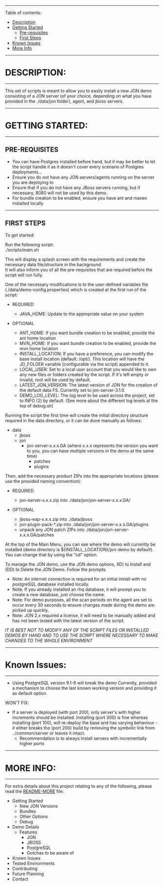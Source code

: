 ****************************************************************************************************************************************

Table of contents:
- [Description](#description)
- [Getting Started](#getting-started)
	- [Pre-requisites](#pre-requisites)
	- [First Steps](#first-steps)
- [Known Issues](#known-issues)
- [More Info](#more-info)

- - - - - - - - - - - - - - - - - - - - - - - - - - - - - - - - - - - - - - - - - - - - - - - - - - - - - - - - - - - - - - - - - - - - - - -

# DESCRIPTION: #
- - - - - - - - - - - - - - - - - - - - - - - - - - - - - - - - - - - - - - - - - - - - - - - - - - - - - - - - - - - - - - - - - - - - - - - 

This set of scripts is meant to allow you to easily install a new JON demo consisting of a JON server (of your choice, depending on what you have provided in the ./data/jon folder), agent, and jboss servers.

- - - - - - - - - - - - - - - - - - - - - - - - - - - - - - - - - - - - - - - - - - - - - - - - - - - - - - - - - - - - - - - - - - - - - - -

# GETTING STARTED: #
- - - - - - - - - - - - - - - - - - - - - - - - - - - - - - - - - - - - - - - - - - - - - - - - - - - - - - - - - - - - - - - - - - - - - - - 

## PRE-REQUISITES ##

- You can have Postgres installed before hand, but it may be better to let the script handle it as it doesn't cover every scenario of Postgres deployments...
- Ensure you do not have any JON servers/agents running on the server you are deploying to
- Ensure that if you do not have any JBoss servers running, but if necessary, 8080 will not be used by this demo.
- For bundle creation to be enabled, ensure you have ant and maven installed locally

*********************************************************************************

## FIRST STEPS ##

To get started:

Run the following script:  
		./scripts/main.sh
	
This will display a splash screen with the requirements and create the necessary data file/structure in the background.  
It will also inform you of all the pre-requisites that are required before the script will run fully.

One of the necessary modifications is to the user-defined variables file (./data/demo-config.properties) which is created at the first run of the script:

+ REQUIRED  
	- JAVA_HOME:			Update to the appropriate value on your system  
	
+ OPTIONAL
	- ANT_HOME:				If you want bundle creation to be enabled, provide the ant home location
	- MVN_HOME:				  If you want bundle creation to be enabled, provide the mvn home location
	- INSTALL_LOCATION:		If you have a preference, you can modify the base install location (default: /opt/).  This location will have the JD_FOLDER variable (configurable via the script) appended to it.
	- LOCAL_USER:			Set to a local user account that you would like to own any new files or folders created by the script.  If it's left empty or invalid, root will be used by default.
	- LATEST_JON_VERSION: 	The latest version of JON for the creation of the default data FS.  Currently set to jon-server-3.1.0.
	- DEMO_LOG_LEVEL:		The log level to be used across the project, set to INFO (2) by default. (See more about the different log levels at the top of debug.sh)
	
Running the script the first time will create the initial directory structure required in the data directory, or it can be done manually as follows:
- data
	- jboss
	- jon
		- jon-server-x.x.x.GA (where x.x.x represents the version you want to you, you can have multiple versions in the demo at the same time)
			- patches
			- plugins
			
Then, add the necessary product ZIPs into the appropriate locations (please use the provided naming convention):
+ REQUIRED
	- jon-server-x.x.x.zip into ./data/jon/jon-server-x.x.x.GA/
	
+ OPTIONAL
	- jboss-eap-x.x.x.zip into ./data/jboss
	- jon-plugin-pack-*.zip into ./data/jon/jon-server-x.x.x.GA/plugins
	- unpack any JON  patch ZIPs into ./data/jon/jon-server-x.x.x.GA/patches
	
At the top of the Main Menu, you can see where the demo will currently be installed (demo directory is ${INSTALL_LOCATION}/jon-demo by default).  You can change that by using the "cd" option.

To manage the JON demo, use the JON demo options, (ID) to Install and (DD) to Delete the JON Demo.
Follow the prompts.  

- Note: An internet connection is required for an initial install with no postgreSQL database installed locally.
- Note: If you already installed an rhq database, it will prompt you to create a new database, just choose the name.
- Note: For demo purposes, all the scan periods on the agent are set to occur every 30 seconds to ensure changes made during the demo are picked up quickly.
- Note: JON 2.x required a license, it will need to be manually added and has not been tested with the latest version of the script.

*IT IS BEST NOT TO MODIFY ANY OF THE SCRIPT FILES OR INSTALLED DEMOS BY HAND AND TO USE THE SCRIPT WHERE NECESSARY TO MAKE CHANGES TO THE WHOLE ENVIRONMENT*

- - - - - - - - - - - - - - - - - - - - - - - - - - - - - - - - - - - - - - - - - - - - - - - - - - - - - - - - - - - - - - - - - - - - - - -

# Known Issues: #

- - - - - - - - - - - - - - - - - - - - - - - - - - - - - - - - - - - - - - - - - - - - - - - - - - - - - - - - - - - - - - - - - - - - - - -

- Using PostgreSQL version 9.1-6 will break the demo
	Currently, provided a mechanism to choose the last known working version and providing it as default option.

WON'T FIX:
- If a server is deployed (with port 200), only server's with higher increments should be installed.  Installing (port 300) is fine whereas installing (port 100), will re-deploy the base and has varying behaviour - it either breaks the (port 200) build by removing the symbolic link from ../common/server or leaves it intact.
	- Recommendation is to always install servers with incrementally higher ports

- - - - - - - - - - - - - - - - - - - - - - - - - - - - - - - - - - - - - - - - - - - - - - - - - - - - - - - - - - - - - - - - - - - - - - -

# MORE INFO: #

- - - - - - - - - - - - - - - - - - - - - - - - - - - - - - - - - - - - - - - - - - - - - - - - - - - - - - - - - - - - - - - - - - - - - - -

For extra details about this project relating to any of the following, please read the [README-MORE](README-MORE.md) file: 

- Getting Started
	- New JON Versions
	- Bundles
	- Other Options
	- Debug
- Demo Details
	- Features
		- JON
		- JBOSS
		- PostgreSQL
		- Gotchas to be aware of
- Known Issues
- Tested Environments
- Contributing
- Future Planning
- Contact